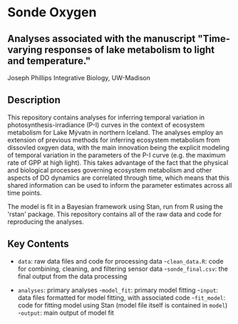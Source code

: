 Sonde Oxygen
========

Analyses associated with the manuscript "Time-varying responses of lake metabolism to light and temperature."
-------

Joseph Phillips
Integrative Biology, UW-Madison


## Description

This repository contains analyses for inferring temporal variation in photosynthesis-irradiance (P-I) curves in the context of ecosystem metabolism for Lake Mývatn in northern Iceland. The analyses employ an extension of previous methods for inferring ecosystem metabolism from dissovled oxgyen data, with the main innovation being the explicit modeling of temporal variation in the parameters of the P-I curve (e.g. the maximum rate of GPP at high light). This takes advantage of the fact that the physical and biological processes governing ecosystem metabolism and other aspects of DO dynamics are correlated through time, which means that this shared information can be used to inform the parameter estimates across all time points. 

The model is fit in a Bayesian framework using Stan, run from R using the 'rstan' package. This repository contains all of the raw data and code for reproducing the analyses. 

## Key Contents

* `data`: raw data files and code for processing data 
  -`clean_data.R`: code for combining, cleaning, and filtering sensor data
  -`sonde_final.csv`: the final output from the data processing
  
* `analyses`: primary analyses
  -`model_fit`: primary model fitting
    -`input`: data files formatted for model fitting, with associated code
    -`fit_model`: code for fitting model using Stan (model file itself is contained in `model`)
    -`output`: main output of model fit